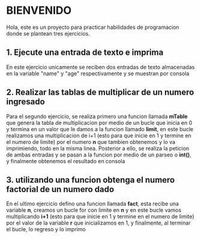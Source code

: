 
# BIENVENIDO

Hola, este es un proyecto para practicar habilidades de programacion donde se plantean tres ejercicios.  
  
## 1. Ejecute una entrada de texto e imprima  
En este ejercicio unicamente se reciben dos entradas de texto almacenadas en la variable "name" y "age" respectivamente y se muestran por consola
## 2. Realizar las tablas de multiplicar de un numero ingresado
Para el segundo ejercicio, se realiza primero una funcion llamada **mTable** que genera la tabla de multiplicacion por medio de un bucle que inicia en 0 y termina en un valor que le damos a la funcion llamado **limit**, en este bucle realizamos una multiplicacion de i+1 (esto para que inicie en 1 y termine en el numero de limite) por el numero **n** que tambien obtenemos y lo va imprimiendo, todo en la misma linea.
Posterior a ello, se realiza la peticion de ambas entradas y se pasan a la funcion por medio de un parseo o **int()**, y finalmente obtenemos el resultado en consola 
## 3. utilizando una funcion obtenga el numero factorial de un numero dado
En el ultimo ejercicio defino una funcion llamada **fact**, esta recibe una variable **n**, creamos un bucle for con limite en **n** y en este bucle vamos multiplicando **i+1** (esto para que inicie en 1 y termine en el numero de limite) por el valor de la variable **r** que inicializamos en 1, y finalmente, al terminar el bucle, lo regreso y lo imprimo
